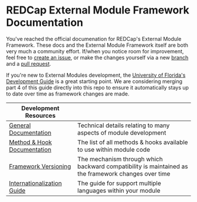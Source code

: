 # REDCap External Module Framework Documentation
You've reached the official documenation for REDCap's External Module Framework.  These docs and the External Module Framework itself are both very much a community effort. If/when you notice room for improvement, feel free to [create an issue](https://github.com/vanderbilt-redcap/external-module-framework-docs/issues/new), or make the changes yourself via a new [branch](https://github.com/vanderbilt-redcap/external-module-framework-docs/branches) and a [pull request](https://github.com/vanderbilt-redcap/external-module-framework-docs/compare).

If you're new to External Modules development, the [University of Florida's Development Guide](https://ctsit.github.io/redcap_external_module_development_guide) is a great starting point.  We are considering merging part 4 of this guide directly into this repo to ensure it automatically stays up to date over time as framework changes are made.

Development Resources | &nbsp;
-|-
[General Documentation](general.md) | Technical details relating to many aspects of module development
[Method & Hook Documentation](methods/README.md) | The list of all methods & hooks available to use within module code
[Framework Versioning](framework/intro.md) | The mechanism through which backward compatibility is maintained as the framework changes over time
[Internationalization Guide](i18n-guide.md) | The guide for support multiple languages within your module
